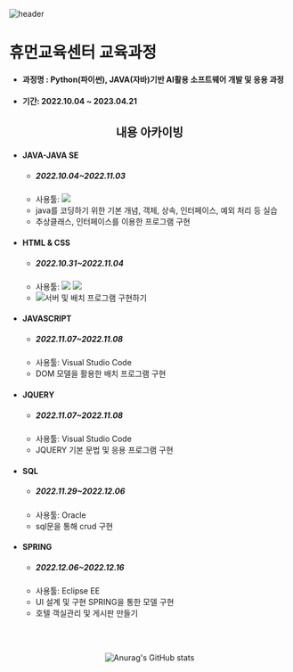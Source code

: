 ![header](https://capsule-render.vercel.app/api?type=wave&color=auto&height=300&section=header&text=I'm%20sara&fontSize=50)
# 휴먼교육센터 교육과정
* #### 과정명 : Python(파이썬), JAVA(자바)기반 AI활용 소프트웨어 개발 및 응용 과정
* #### 기간: 2022.10.04 ~ 2023.04.21
<div align="center">

##  내용 아카이빙 

</div>

* #### JAVA-JAVA SE
  * ##### 2022.10.04~2022.11.03
  * 사용툴: <img src="https://img.shields.io/badge/Eclipse%20SE-2C2255?style=flat&logo=Eclipse%20IDE&logoColor=white">
  * java를 코딩하기 위한 기본 개념, 객체, 상속, 인터페이스, 예외 처리 등 실습
  * 추상클래스, 인터페이스를 이용한 프로그램 구현
* #### HTML & CSS
  * ##### 2022.10.31~2022.11.04
  * 사용툴: <img src="https://img.shields.io/badge/HTML-E34F26?style=flat&logo=HTML5&logoColor=white"> <img src="https://img.shields.io/badge/CSS-F43059?style=flat&logo=CSS3&logoColor=white">
  * <img src="https://img.shields.io/badge/a-A8B9CC?style=flat&logo=a&logoColor=black">서버 및 배치 프로그램 구현하기
* #### JAVASCRIPT
  * ##### 2022.11.07~2022.11.08
  * 사용툴: Visual Studio Code
  * DOM 모델을 활용한 배치 프로그램 구현
* #### JQUERY
  * ##### 2022.11.07~2022.11.08
  * 사용툴: Visual Studio Code
  * JQUERY 기본 문법 및 응용 프로그램 구현
* #### SQL
  * ##### 2022.11.29~2022.12.06
  * 사용툴: Oracle
  * sql문을 통해 crud 구현 
* #### SPRING
  * ##### 2022.12.06~2022.12.16
  * 사용툴: Eclipse EE
  * UI 설계 및 구현 SPRING을 통한 모델 구현
  * 호텔 객실관리 및 게시판 만들기

<br><br>

<div align="center">

![Anurag's GitHub stats](https://github-readme-stats.vercel.app/api?username=tkfk418&theme=nightowl&show_icons=true)

</div>
